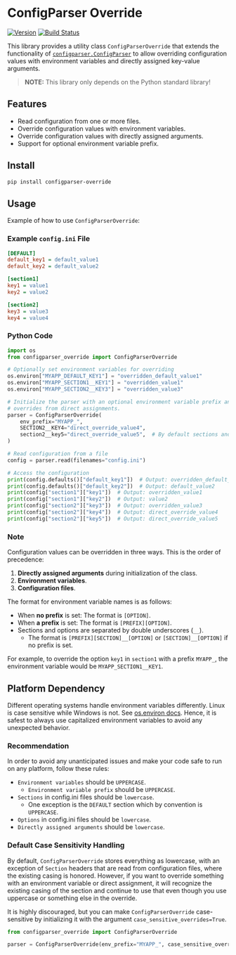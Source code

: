 # ConfigParser Override

[![Version](https://img.shields.io/pypi/v/configparser-override?color=blue)](https://pypi.org/project/configparser-override/)
[![Build Status](https://github.com/RicNord/configparser-override/actions/workflows/ci.yaml/badge.svg)](https://github.com/RicNord/configparser-override/actions)

This library provides a utility class `ConfigParserOverride` that extends the
functionality of
[`configparser.ConfigParser`](https://docs.python.org/3/library/configparser.html)
to allow overriding configuration values with environment variables and
directly assigned key-value arguments.

> **NOTE:** This library only depends on the Python standard library!

## Features

- Read configuration from one or more files.
- Override configuration values with environment variables.
- Override configuration values with directly assigned arguments.
- Support for optional environment variable prefix.

## Install

```sh
pip install configparser-override
```

## Usage

Example of how to use `ConfigParserOverride`:

### Example `config.ini` File

```ini
[DEFAULT]
default_key1 = default_value1
default_key2 = default_value2

[section1]
key1 = value1
key2 = value2

[section2]
key3 = value3
key4 = value4
```

### Python Code

```python
import os
from configparser_override import ConfigParserOverride

# Optionally set environment variables for overriding
os.environ["MYAPP_DEFAULT_KEY1"] = "overridden_default_value1"
os.environ["MYAPP_SECTION1__KEY1"] = "overridden_value1"
os.environ["MYAPP_SECTION2__KEY3"] = "overridden_value3"

# Initialize the parser with an optional environment variable prefix and
# overrides from direct assignments.
parser = ConfigParserOverride(
    env_prefix="MYAPP_",
    SECTION2__KEY4="direct_override_value4",
    section2__key5="direct_override_value5",  # By default sections and keys are case insensitive
)

# Read configuration from a file
config = parser.read(filenames="config.ini")

# Access the configuration
print(config.defaults()["default_key1"])  # Output: overridden_default_value1
print(config.defaults()["default_key2"])  # Output: default_value2
print(config["section1"]["key1"])  # Output: overridden_value1
print(config["section1"]["key2"])  # Output: value2
print(config["section2"]["key3"])  # Output: overridden_value3
print(config["section2"]["key4"])  # Output: direct_override_value4
print(config["section2"]["key5"])  # Output: direct_override_value5
```

### Note

Configuration values can be overridden in three ways. This is the order of
precedence:

1. **Directly assigned arguments** during initialization of the class.
2. **Environment variables**.
3. **Configuration files**.

The format for environment variable names is as follows:

- When **no prefix** is set: The format is `[OPTION]`.
- When **a prefix** is set: The format is `[PREFIX][OPTION]`.
- Sections and options are separated by double underscores (`__`).
  - The format is `[PREFIX][SECTION]__[OPTION]` or `[SECTION]__[OPTION]` if no prefix
    is set.

For example, to override the option `key1` in `section1` with a prefix
`MYAPP_`, the environment variable would be `MYAPP_SECTION1__KEY1`.

## Platform Dependency

Different operating systems handle environment variables differently. Linux is
case sensitive while Windows is not. See [os.environ
docs](https://docs.python.org/3/library/os.html#os.environ). Hence, it is safest
to always use capitalized environment variables to avoid any unexpected
behavior.

### Recommendation

In order to avoid any unanticipated issues and make your code safe to run on
any platform, follow these rules:

- `Environment variables` should be `UPPERCASE`.
  - `Environment variable prefix` should be `UPPERCASE`.
- `Sections` in config.ini files should be `lowercase`.
  - One exception is the `DEFAULT` section which by convention is `UPPERCASE`.
- `Options` in config.ini files should be `lowercase`.
- `Directly assigned arguments` should be `lowercase`.

### Default Case Sensitivity Handling

By default, `ConfigParserOverride` stores everything as lowercase, with an
exception of `Section` headers that are read from configuration files, where
the existing casing is honored. However, if you want to override something
with an environment variable or direct assignment, it will recognize the
existing casing of the section and continue to use that even though you use
uppercase or something else in the override.

It is highly discouraged, but you can make `ConfigParserOverride` case-sensitive
by initializing it with the argument `case_sensitive_overrides=True`.

```python
from configparser_override import ConfigParserOverride

parser = ConfigParserOverride(env_prefix="MYAPP_", case_sensitive_overrides=True)
```
